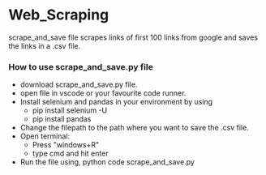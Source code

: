# Web_Scraping
scrape_and_save file scrapes links of first 100 links from google and saves the links in a .csv file.

### How to use scrape_and_save.py file
* download scrape_and_save.py file.
* open file in vscode or your favourite code runner.
* Install selenium and pandas in your environment by using
  * pip install selenium -U
  * pip install pandas
* Change the filepath to the path where you want to save the .csv file.
* Open terminal:
  * Press "windows+R"
  * type cmd and hit enter
* Run the file using, python code scrape_and_save.py
